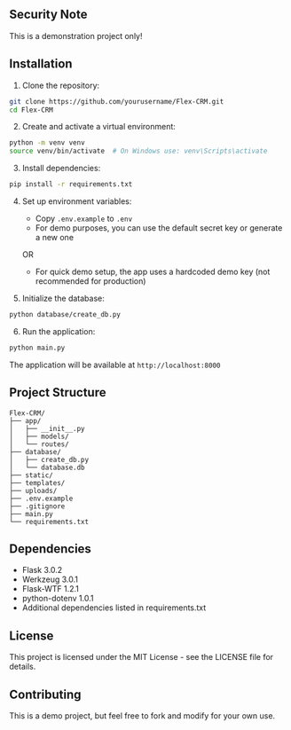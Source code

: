 ## Security Note

This is a demonstration project only!

## Installation

1. Clone the repository:
```bash
git clone https://github.com/yourusername/Flex-CRM.git
cd Flex-CRM
```

2. Create and activate a virtual environment:
```bash
python -m venv venv
source venv/bin/activate  # On Windows use: venv\Scripts\activate
```

3. Install dependencies:
```bash
pip install -r requirements.txt
```

4. Set up environment variables:
   - Copy `.env.example` to `.env`
   - For demo purposes, you can use the default secret key or generate a new one

   OR

   - For quick demo setup, the app uses a hardcoded demo key (not recommended for production)

5. Initialize the database:
```bash
python database/create_db.py
```

6. Run the application:
```bash
python main.py
```

The application will be available at `http://localhost:8000`

## Project Structure

```
Flex-CRM/
├── app/
│   ├── __init__.py
│   ├── models/
│   └── routes/
├── database/
│   ├── create_db.py
│   └── database.db
├── static/
├── templates/
├── uploads/
├── .env.example
├── .gitignore
├── main.py
└── requirements.txt
```

## Dependencies

- Flask 3.0.2
- Werkzeug 3.0.1
- Flask-WTF 1.2.1
- python-dotenv 1.0.1
- Additional dependencies listed in requirements.txt

## License

This project is licensed under the MIT License - see the LICENSE file for details.

## Contributing

This is a demo project, but feel free to fork and modify for your own use.